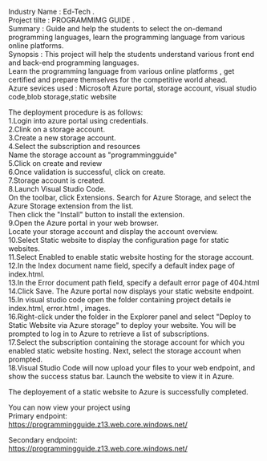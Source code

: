
Industry Name       : Ed-Tech .  
Project tilte       : PROGRAMMIMG GUIDE .   
Summary             : Guide and help the students to select the on-demand programming languages, learn the programming language from various online platforms.   
Synopsis            : This project will help the students understand various front end and back-end programming languages.   
                      Learn the programming language from various online platforms , get certified and prepare themselves for the competitive world ahead.    
Azure sevices used  : Microsoft Azure portal, storage account, visual studio code,blob storage,static website  

The deployment procedure is as follows:  
1.Login into azure portal using credentials.  
2.Clink on a storage account.   
3.Create a new storage account.  
4.Select the subscription and resources  
Name the storage account as "programmingguide"  
5.Click on create and review  
6.Once validation is successful, click on create.  
7.Storage account is created.  
8.Launch Visual Studio Code.   
 On the toolbar, click Extensions. Search for Azure Storage, and select the Azure Storage extension from the list.   
 Then click the "Install" button to install the extension.  
9.Open the Azure portal in your web browser.  
Locate your storage account and display the account overview.   
10.Select Static website to display the configuration page for static websites.   
11.Select Enabled to enable static website hosting for the storage account.   
12.In the Index document name field, specify a default index page of index.html.    
13.In the Error document path field, specify a default error page of 404.html   
14.Click Save. The Azure portal now displays your static website endpoint.   
15.In visual studio code open the folder containing project details ie index.html, error.html , images.  
16.Right-click under the folder in the Explorer panel and select "Deploy to Static Website via Azure storage" to deploy your website. You will be prompted to log in to Azure to retrieve a list of subscriptions.   
17.Select the subscription containing the storage account for which you enabled static website hosting. Next, select the storage account when prompted.    
18.Visual Studio Code will now upload your files to your web endpoint, and show the success status bar. Launch the website to view it in Azure.   
  
The deployement of a static website to Azure is successfully completed.   

You can now view your project using  
Primary endpoint:  
https://programmingguide.z13.web.core.windows.net/ 
 
Secondary endpoint:  
https://programmingguide.z13.web.core.windows.net/ 
